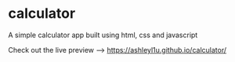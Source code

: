 # calculator
A simple calculator app built using html, css and javascript

Check out the live preview --> https://ashleyl1u.github.io/calculator/ 
